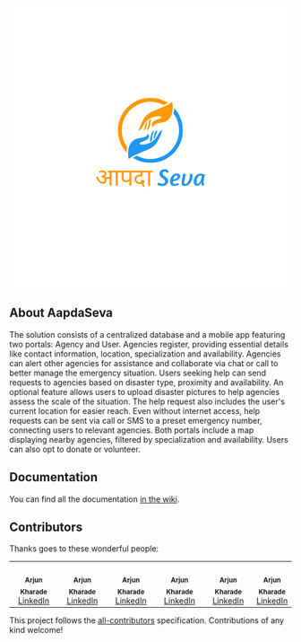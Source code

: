 <p align="center">
<img src="./app/src/main/res/drawable/aapdaseva.png" alt="Aapda Seva">
</p>
<!-- <p align="center">
<a href="https://github.styleci.io/repos/184948124"><img src="https://github.styleci.io/repos/184948124/shield?style=flat" alt="StyleCI"></a>
<a href="https://travis-ci.org/eduayme/RescueApp"><img src="https://api.travis-ci.com/eduayme/RescueApp.svg?branch=master" alt="Build Status"></a>
<a href="https://github.com/eduayme/RescueApp/releases/tag/v1.3.2"><img src="https://img.shields.io/badge/version-v1.3.2-blue"></a>
<a href="https://github.com/eduayme/RescueApp/blob/master/LICENSE"><img src="https://img.shields.io/badge/License-GPLv3-blue.svg" alt="License"></a>
</p> -->

## About AapdaSeva

The solution consists of a centralized database and a mobile app featuring two portals: Agency and
User. Agencies register, providing essential details like contact information, location, specialization
and availability. Agencies can alert other agencies for assistance and collaborate via chat or call to
better manage the emergency situation. Users seeking help can send requests to agencies based on
disaster type, proximity and availability. An optional feature allows users to upload disaster pictures
to help agencies assess the scale of the situation. The help request also includes the user's current
location for easier reach. Even without internet access, help requests can be sent via call or SMS to a
preset emergency number, connecting users to relevant agencies. Both portals include a map
displaying nearby agencies, filtered by specialization and availability. Users can also opt to donate or
volunteer.

## Documentation

You can find all the documentation [in the wiki](https://github.com/Akharade1809/Aapda_Seva.git).

<!-- ## License
The RescueApp is an open-source software licensed under the [GPL v3 license](https://opensource.org/licenses/GPL-3.0). -->

## Contributors

Thanks goes to these wonderful people:

<!-- ALL-CONTRIBUTORS-LIST:START - Do not remove or modify this section -->
<!-- prettier-ignore-start -->
<!-- markdownlint-disable -->
<table>
  <tbody>
    <tr>
      <td align="center" valign="top" width="20%"><br />
      <sub><b>Arjun Kharade</title="Ideas,Planning,&Feedback"></b></sub><br/><a href="https://www.linkedin.com/in/arjun-kharade-526577229/">LinkedIn</a> </td> 
      <td align="center" valign="top" width="20%"><br />
      <sub><b>Arjun Kharade</title="Ideas,Planning,&Feedback"></b></sub><br/><a href="https://www.linkedin.com/in/arjun-kharade-526577229/">LinkedIn</a> </td> 
      <td align="center" valign="top" width="20%"><br />
      <sub><b>Arjun Kharade</title="Ideas,Planning,&Feedback"></b></sub><br/><a href="https://www.linkedin.com/in/arjun-kharade-526577229/">LinkedIn</a> </td> 
      <td align="center" valign="top" width="20%"><br />
      <sub><b>Arjun Kharade</title="Ideas,Planning,&Feedback"></b></sub><br/><a href="https://www.linkedin.com/in/arjun-kharade-526577229/">LinkedIn</a> </td> 
      <td align="center" valign="top" width="20%"><br />
      <sub><b>Arjun Kharade</title="Ideas,Planning,&Feedback"></b></sub><br/><a href="https://www.linkedin.com/in/arjun-kharade-526577229/">LinkedIn</a> </td> 
      <td align="center" valign="top" width="20%"><br />
      <sub><b>Arjun Kharade</title="Ideas,Planning,&Feedback"></b></sub><br/><a href="https://www.linkedin.com/in/arjun-kharade-526577229/">LinkedIn</a> </td>      
    </tr>
    
  </tbody>
</table>

<!-- markdownlint-restore -->
<!-- prettier-ignore-end -->

<!-- ALL-CONTRIBUTORS-LIST:END -->

This project follows the [all-contributors](https://github.com/all-contributors/all-contributors) specification. Contributions of any kind welcome!
